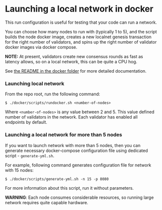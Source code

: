 # Launching a local network in docker

This run configuration is useful for testing that your code can run a network.

You can choose how many nodes to run with (typically 1 to 5), and the script
builds the node docker image, creates a new localnet genesis transaction for the right number
of validators, and spins up the right number of validator docker images via docker compose.

__NOTE:__ At present, validators create new consensus rounds as fast as latency allows, so on a local
network, this can be quite a CPU hog.

See [the README in the docker folder](/docker) for more detailed documentation.

### Launching local network

From the repo root, run the following command:

```shell
$ ./docker/scripts/rundocker.sh <number-of-nodes>
```

Where `<number-of-nodes>` is any value between 2 and 5. This value defined number
of validators in the network. Each validator has enabled all endpoints by default.

### Launching a local network for more than 5 nodes

If you want to launch network with more than 5 nodes, then you can generate necessary
docker-compose configuration file using dedicated script - `generate-yml.sh`.

For example, following command generates configuration file for network with 15 nodes:
```shell
$ ./docker/scripts/generate-yml.sh -n 15 -p 8080
```
For more information about this script, run it without parameters.

__WARNING__: Each node consumes considerable resources, so running large network requires quite capable hardware.
